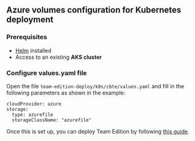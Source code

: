 ## Azure volumes configuration for Kubernetes deployment

### Prerequisites

- [Helm](https://helm.sh/docs/intro/install/) installed
- Access to an existing **AKS cluster**

### Configure values.yaml file

Open the file `team-edition-deploy/k8s/cbte/values.yaml` and fill in the following parameters as shown in the example:

```
cloudProvider: azure
storage:
  type: azurefile
  storageClassName: "azurefile"
```

Once this is set up, you can deploy Team Edition by following [this guide](../../k8s/README.md#how-to-run-services).
